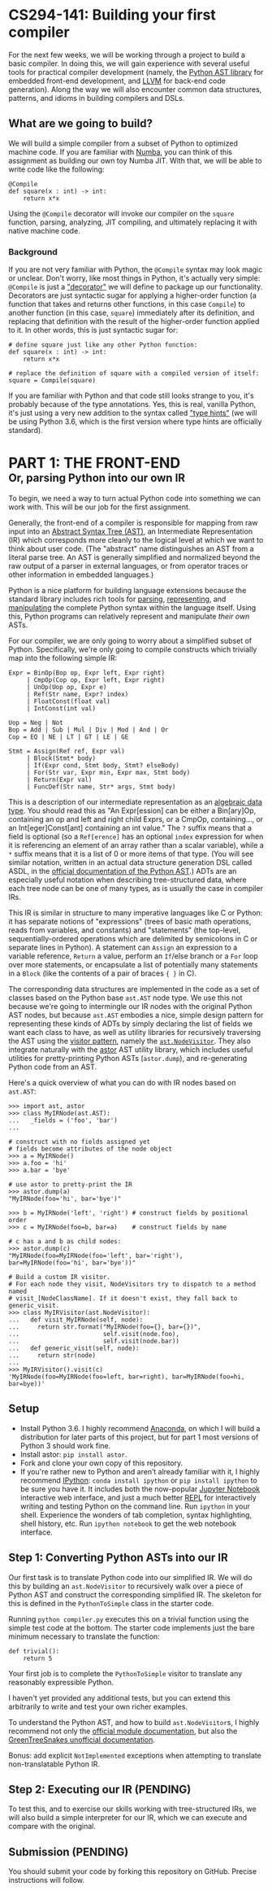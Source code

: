 # CS294-141: Building your first compiler
For the next few weeks, we will be working through a project to build a basic compiler. In doing this, we will gain experience with several useful tools for practical compiler development (namely, the [Python AST library][pyast] for embedded front-end development, and [LLVM][2] for back-end code generation). Along the way we will also encounter common data structures, patterns, and idioms in building compilers and DSLs.

## What are we going to build?
We will build a simple compiler from a subset of Python to optimized machine code. If you are familiar with [Numba][3], you can think of this assignment as building our own toy Numba JIT. With that, we will be able to write code like the following:

```
@Compile
def square(x : int) -> int:
    return x*x
```

Using the `@Compile` decorator will invoke our compiler on the `square` function, parsing, analyzing, JIT compiling, and ultimately replacing it with native machine code.

### Background
If you are not very familiar with Python, the `@Compile` syntax may look magic or unclear. Don't worry, like most things in Python, it's actually very simple: `@Compile` is just a ["decorator"][4] we will define to package up our functionality. Decorators are just syntactic sugar for applying a higher-order function (a function that takes and returns other functions, in this case `Compile`) to another function (in this case, `square`) immediately after its definition, and replacing that definition with the result of the higher-order function applied to it. In other words, this is just syntactic sugar for:

```
# define square just like any other Python function:
def square(x : int) -> int:
    return x*x

# replace the definition of square with a compiled version of itself:
square = Compile(square)
```

If you are familiar with Python and that code still looks strange to you, it's probably because of the type annotations. Yes, this is real, vanilla Python, it's just using a very new addition to the syntax called ["type hints"][5] (we will be using Python 3.6, which is the first version where type hints are officially standard).

# PART 1: THE FRONT-END<br/><span style="font-size: 75%">Or, parsing Python into our own IR</span>
To begin, we need a way to turn actual Python code into something we can work with. This will be our job for the first assignment.

Generally, the front-end of a compiler is responsible for mapping from raw input into an [Abstract Syntax Tree (AST)][6], an Intermediate Representation (IR) which corresponds more cleanly to the logical level at which we want to think about user code. (The "abstract" name distinguishes an AST from a literal parse tree. An AST is generally simplified and normalized beyond the raw output of a parser in external languages, or from operator traces or other information in embedded languages.)

Python is a nice platform for building language extensions because the standard library includes rich tools for [parsing][pyast], [representing][8], and [manipulating][9] the complete Python syntax within the language itself. Using this, Python programs can relatively represent and manipulate *their own* ASTs.

For our compiler, we are only going to worry about a simplified subset of Python. Specifically, we're only going to compile constructs which trivially map into the following simple IR:

```
Expr = BinOp(Bop op, Expr left, Expr right)
     | CmpOp(Cop op, Expr left, Expr right)
     | UnOp(Uop op, Expr e)
     | Ref(Str name, Expr? index)
     | FloatConst(float val)
     | IntConst(int val)

Uop = Neg | Not
Bop = Add | Sub | Mul | Div | Mod | And | Or
Cop = EQ | NE | LT | GT | LE | GE

Stmt = Assign(Ref ref, Expr val)
     | Block(Stmt* body)
     | If(Expr cond, Stmt body, Stmt? elseBody)
     | For(Str var, Expr min, Expr max, Stmt body)
     | Return(Expr val)
	 | FuncDef(Str name, Str* args, Stmt body)
```

This is a description of our intermediate representation as an [algebraic data type][10]. You should read this as "An Expr[ession] can be either a Bin[ary]Op, containing an op and left and right child Exprs, or a CmpOp, containing..., or an Int[eger]Const[ant] containing an int value." The `?` suffix means that a field is optional (so a `Ref[erence]` has an optional `index` expression for when it is referencing an element of an array rather than a scalar variable), while a `*` suffix means that it is a list of 0 or more items of that type. (You will see similar notation, written in an actual data structure generation DSL called ASDL, in the [official documentation of the Python AST][11].) ADTs are an especially useful notation when describing tree-structured data, where each tree node can be one of many types, as is usually the case in compiler IRs.

This IR is similar in structure to many imperative languages like C or Python: it has separate notions of "expressions" (trees of basic math operations, reads from variables, and constants) and "statements" (the top-level, sequentially-ordered operations which are delimited by semicolons in C or separate lines in Python). A statement can `Assign` an expression to a variable reference, `Return` a  value, perform an `If`/else branch or a `For` loop over more statements, or encapsulate a list of potentially many statements in a `Block` (like the contents of a pair of braces `{ }` in C).

The corresponding data structures are implemented in the code as a set of classes based on the Python base `ast.AST` node type. We use this not because we're going to intermingle our IR nodes with the original Python AST nodes, but because `ast.AST` embodies a nice, simple design pattern for representing these kinds of ADTs by simply declaring the list of fields we want each class to have, as well as utility libraries for recursively traversing the AST using the [visitor pattern][12], namely the [`ast.NodeVisitor`][13]. They also integrate naturally with the [astor][14] AST utility library, which includes useful utilities for pretty-printing Python ASTs (`astor.dump`), and re-generating Python code from an AST.

Here's a quick overview of what you can do with IR nodes based on `ast.AST`:

```
>>> import ast, astor
>>> class MyIRNode(ast.AST):
...   _fields = ('foo', 'bar')
...   

# construct with no fields assigned yet
# fields become attributes of the node object
>>> a = MyIRNode()
>>> a.foo = 'hi'
>>> a.bar = 'bye'

# use astor to pretty-print the IR
>>> astor.dump(a)
"MyIRNode(foo='hi', bar='bye')"

>>> b = MyIRNode('left', 'right') # construct fields by positional order
>>> c = MyIRNode(foo=b, bar=a)    # construct fields by name

# c has a and b as child nodes:
>>> astor.dump(c)
"MyIRNode(foo=MyIRNode(foo='left', bar='right'), bar=MyIRNode(foo='hi', bar='bye'))"

# Build a custom IR visitor.
# For each node they visit, NodeVisitors try to dispatch to a method named
# visit_[NodeClassName]. If it doesn't exist, they fall back to generic_visit.
>>> class MyIRVisitor(ast.NodeVisitor):
...   def visit_MyIRNode(self, node):
...     return str.format("MyIRNode(foo={}, bar={})",
...                       self.visit(node.foo),
...                       self.visit(node.bar))
...   def generic_visit(self, node):
...     return str(node)
...     
>>> MyIRVisitor().visit(c)
'MyIRNode(foo=MyIRNode(foo=left, bar=right), bar=MyIRNode(foo=hi, bar=bye))'

```

## Setup
- Install Python 3.6. I highly recommend [Anaconda][15], on which I will build a distribution for later parts of this project, but for part 1 most versions of Python 3 should work fine.
- Install astor: `pip install astor`.
- Fork and clone your own copy of this repository.
- If you're rather new to Python and aren’t already familiar with it, I highly recommend [IPython](http://ipython.org): `conda install ipython` or `pip install ipython` to be sure you have it. It includes both the now-popular [Jupyter Notebook][16] interactive web interface, and just a much better [REPL][17] for interactively writing and testing Python on the command line. Run `ipython` in your shell. Experience the wonders of tab completion, syntax highlighting, shell history, etc. Run `ipython notebook` to get the web notebook interface.

## Step 1: Converting Python ASTs into our IR
Our first task is to translate Python code into our simplified IR. We will do this by building an `ast.NodeVisitor` to recursively walk over a piece of Python AST and construct the corresponding simplified IR. The skeleton for this is defined in the `PythonToSimple` class in the starter code.

Running `python compiler.py` executes this on a trivial function using the simple test code at the bottom. The starter code implements just the bare minimum necessary to translate the function:

```
def trivial():
    return 5
```

Your first job is to complete the `PythonToSimple` visitor to translate any reasonably expressible Python.

I haven't yet provided any additional tests, but you can extend this arbitrarily to write and test your own richer examples.

To understand the Python AST, and how to build `ast.NodeVisitor`s, I highly recommend not only the [official module documentation][pyast], but also the [GreenTreeSnakes unofficial documentation][greentreesnakes].

Bonus: add explicit `NotImplemented` exceptions when attempting to translate non-translatable Python IR.

## Step 2: Executing our IR (PENDING)
To test this, and to exercise our skills working with tree-structured IRs, we will also build a simple interpreter for our IR, which we can execute and compare with the original.

## Submission (PENDING)
You should submit your code by forking this repository on GitHub. Precise instructions will follow.

[2]:	http://llvm.org
[3]:	https://numba.pydata.org
[4]:	https://www.python.org/dev/peps/pep-0318/
[5]:	https://www.python.org/dev/peps/pep-0484/
[6]:	https://en.wikipedia.org/wiki/Abstract_syntax_tree
[pyast]:	https://docs.python.org/3/library/ast.html
[8]:	https://docs.python.org/3/library/ast.html#ast.AST
[9]:	https://docs.python.org/3/library/ast.html#ast.NodeVisitor
[10]:	https://en.wikipedia.org/wiki/Algebraic_data_type
[11]:	https://docs.python.org/3/library/ast.html#abstract-grammar
[12]:	https://en.wikipedia.org/wiki/Visitor_pattern
[13]:	https://docs.python.org/3/library/ast.html#ast.NodeVisitor
[14]:	https://github.com/berkerpeksag/astor
[15]:	https://www.anaconda.com/download
[16]:	http://jupyter.org
[17]:	https://en.wikipedia.org/wiki/Read%E2%80%93eval%E2%80%93print_loop
[greentreesnakes]:	https://greentreesnakes.readthedocs.io/en/latest/

